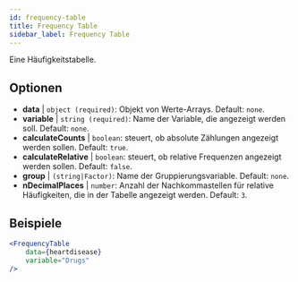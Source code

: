 ```yaml
---
id: frequency-table
title: Frequency Table
sidebar_label: Frequency Table
---
```


Eine Häufigkeitstabelle.

## Optionen

* __data__ | `object (required)`: Objekt von Werte-Arrays. Default: `none`.
* __variable__ | `string (required)`: Name der Variable, die angezeigt werden soll. Default: `none`.
* __calculateCounts__ | `boolean`: steuert, ob absolute Zählungen angezeigt werden sollen. Default: `true`.
* __calculateRelative__ | `boolean`: steuert, ob relative Frequenzen angezeigt werden sollen. Default: `false`.
* __group__ | `(string|Factor)`: Name der Gruppierungsvariable. Default: `none`.
* __nDecimalPlaces__ | `number`: Anzahl der Nachkommastellen für relative Häufigkeiten, die in der Tabelle angezeigt werden. Default: `3`.


## Beispiele

```jsx live
<FrequencyTable
    data={heartdisease} 
    variable="Drugs"
/>
```
